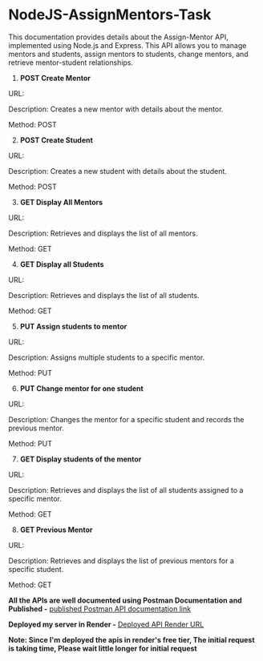 # NodeJS-AssignMentors-Task

This documentation provides details about the Assign-Mentor API, implemented using Node.js and Express. This API allows you to manage mentors and students, assign mentors to students, change mentors, and retrieve mentor-student relationships.

1. **POST Create Mentor**

URL: 

Description: Creates a new mentor with details about the mentor.

Method: POST


2. **POST Create Student**

URL: 

Description: Creates a new student with details about the student.

Method: POST

3. **GET Display All Mentors**

URL: 

Description: Retrieves and displays the list of all mentors.

Method: GET

4. **GET Display all Students**

URL: 

Description: Retrieves and displays the list of all students.

Method: GET

5. **PUT Assign students to mentor**

URL: 

Description: Assigns multiple students to a specific mentor.

Method: PUT

6. **PUT Change mentor for one student**

URL: 

Description: Changes the mentor for a specific student and records the previous mentor.

Method: PUT

7. **GET Display students of the mentor**

URL: 

Description: Retrieves and displays the list of all students assigned to a specific mentor.

Method: GET

8. **GET Previous Mentor**

URL: 

Description: Retrieves and displays the list of previous mentors for a specific student.

Method: GET


**All the APIs are well documented using Postman Documentation and Published -** [published Postman API documentation link]()

**Deployed my server in Render -** [Deployed API Render URL]()

**Note: Since I'm deployed the apis in render's free tier, The initial request is taking time, Please wait little longer for initial request**